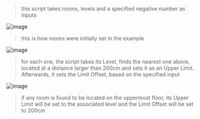 > this script takes rooms, levels and a specified negative number as inputs

![image](https://user-images.githubusercontent.com/46314846/173022321-9580f722-8349-4b94-b4ab-d6a5fa518618.png)

> this is how rooms were initially set in the example

![image](https://user-images.githubusercontent.com/46314846/173022815-2240e7a5-f8fd-46db-900e-9b9f9dcd141d.png)

> for each one, the script takes its Level, finds the nearest one above, located at a distance larger than 200cm and sets it as an Upper Limit. Afterwards, it sets the Limit Offset, based on the specified input

![image](https://user-images.githubusercontent.com/46314846/173023477-eafdbf44-a3fa-4263-9bbc-391b3b9dff7a.png)

> if any room is found to be located on the uppermost floor, its Upper Limit will be set to the associated level and the Limit Offset will be set to 200cm
